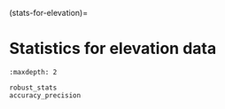 (stats-for-elevation)=
# Statistics for elevation data


```{toctree}
:maxdepth: 2

robust_stats
accuracy_precision
```
